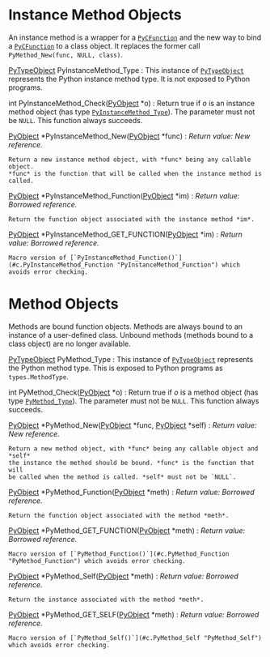 Instance Method Objects
=======================

An instance method is a wrapper for a [`PyCFunction`](structures.html#c.PyCFunction "PyCFunction") and the new way
to bind a [`PyCFunction`](structures.html#c.PyCFunction "PyCFunction") to a class object. It replaces the former call
`PyMethod_New(func, NULL, class)`.

[PyTypeObject](type.html#c.PyTypeObject "PyTypeObject") PyInstanceMethod\_Type
:   This instance of [`PyTypeObject`](type.html#c.PyTypeObject "PyTypeObject") represents the Python instance
    method type. It is not exposed to Python programs.

int PyInstanceMethod\_Check([PyObject](structures.html#c.PyObject "PyObject") \*o)
:   Return true if *o* is an instance method object (has type
    [`PyInstanceMethod_Type`](#c.PyInstanceMethod_Type "PyInstanceMethod_Type")). The parameter must not be `NULL`.
    This function always succeeds.

[PyObject](structures.html#c.PyObject "PyObject") \*PyInstanceMethod\_New([PyObject](structures.html#c.PyObject "PyObject") \*func)
:   *Return value: New reference.*

    Return a new instance method object, with *func* being any callable object.
    *func* is the function that will be called when the instance method is
    called.

[PyObject](structures.html#c.PyObject "PyObject") \*PyInstanceMethod\_Function([PyObject](structures.html#c.PyObject "PyObject") \*im)
:   *Return value: Borrowed reference.*

    Return the function object associated with the instance method *im*.

[PyObject](structures.html#c.PyObject "PyObject") \*PyInstanceMethod\_GET\_FUNCTION([PyObject](structures.html#c.PyObject "PyObject") \*im)
:   *Return value: Borrowed reference.*

    Macro version of [`PyInstanceMethod_Function()`](#c.PyInstanceMethod_Function "PyInstanceMethod_Function") which avoids error checking.

Method Objects
==============

Methods are bound function objects. Methods are always bound to an instance of
a user-defined class. Unbound methods (methods bound to a class object) are
no longer available.

[PyTypeObject](type.html#c.PyTypeObject "PyTypeObject") PyMethod\_Type
:   This instance of [`PyTypeObject`](type.html#c.PyTypeObject "PyTypeObject") represents the Python method type. This
    is exposed to Python programs as `types.MethodType`.

int PyMethod\_Check([PyObject](structures.html#c.PyObject "PyObject") \*o)
:   Return true if *o* is a method object (has type [`PyMethod_Type`](#c.PyMethod_Type "PyMethod_Type")). The
    parameter must not be `NULL`. This function always succeeds.

[PyObject](structures.html#c.PyObject "PyObject") \*PyMethod\_New([PyObject](structures.html#c.PyObject "PyObject") \*func, [PyObject](structures.html#c.PyObject "PyObject") \*self)
:   *Return value: New reference.*

    Return a new method object, with *func* being any callable object and *self*
    the instance the method should be bound. *func* is the function that will
    be called when the method is called. *self* must not be `NULL`.

[PyObject](structures.html#c.PyObject "PyObject") \*PyMethod\_Function([PyObject](structures.html#c.PyObject "PyObject") \*meth)
:   *Return value: Borrowed reference.*

    Return the function object associated with the method *meth*.

[PyObject](structures.html#c.PyObject "PyObject") \*PyMethod\_GET\_FUNCTION([PyObject](structures.html#c.PyObject "PyObject") \*meth)
:   *Return value: Borrowed reference.*

    Macro version of [`PyMethod_Function()`](#c.PyMethod_Function "PyMethod_Function") which avoids error checking.

[PyObject](structures.html#c.PyObject "PyObject") \*PyMethod\_Self([PyObject](structures.html#c.PyObject "PyObject") \*meth)
:   *Return value: Borrowed reference.*

    Return the instance associated with the method *meth*.

[PyObject](structures.html#c.PyObject "PyObject") \*PyMethod\_GET\_SELF([PyObject](structures.html#c.PyObject "PyObject") \*meth)
:   *Return value: Borrowed reference.*

    Macro version of [`PyMethod_Self()`](#c.PyMethod_Self "PyMethod_Self") which avoids error checking.